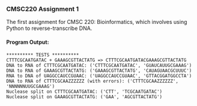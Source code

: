 ### CMSC220 Assignment 1
The first assignment for CMSC 220: Bioinformatics, which involves using Python to reverse-transcribe DNA.

#### Program Output:
```
********** TESTS **********
CTTTCGCAATGATAC + GAAAGCGTTACTATG => CTTTCGCAATGATACGAAAGCGTTACTATG
DNA to RNA of CTTTCGCAATGATAC: ('CTTTCGCAATGATAC', 'GUAUCAUUGCGAAAG')
DNA to RNA of GAAAGCGTTACTATG: ('GAAAGCGTTACTATG', 'CAUAGUAACGCUUUC')
RNA to DNA of UAGGCCAUCCGUAAC: ('UAGGCCAUCCGUAAC', 'GTTACGGATGGCCTA')
DNA to RNA of CTTTCGCAAZZZZZZ (with errors): ('CTTTCGCAAZZZZZZ', 'NNNNNNUUGCGAAAG')
Nuclease split on CTTTCGCAATGATAC: ('CTT', 'TCGCAATGATAC')
Nuclease split on GAAAGCGTTACTATG: ('GAA', 'AGCGTTACTATG')
```

